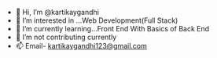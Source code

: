 - 👋 Hi, I’m @kartikaygandhi
- 👀 I’m interested in ...Web Development(Full Stack)
- 🌱 I’m currently learning...Front End With Basics of Back End
- 💞️ I’m not contributing currently
- 📫 Email- kartikaygandhi123@gmail.com

<!---
kartikaygandhi123/kartikaygandhi123 is a ✨ special ✨ repository because its `README.md` (this file) appears on your GitHub profile.
You can click the Preview link to take a look at your changes.
--->
